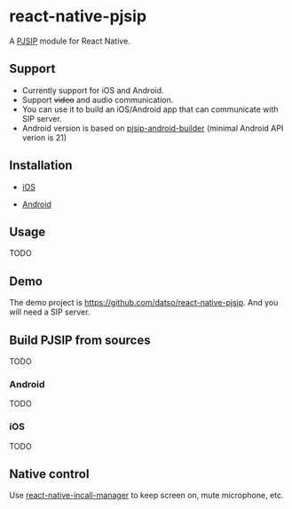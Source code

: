 # react-native-pjsip

A [PJSIP](http://www.pjsip.org/) module for React Native.

## Support
- Currently support for iOS and Android.  
- Support ~~video~~ and audio communication.
- You can use it to build an iOS/Android app that can communicate with SIP server.
- Android version is based on [pjsip-android-builder](https://github.com/VoiSmart/pjsip-android-builder) (minimal Android API verion is 21)

## Installation

- [iOS](https://github.com/datso/react-native-pjsip/blob/master/docs/ios.md)

- [Android](https://github.com/datso/react-native-pjsip/blob/master/docs/android.md)

## Usage

TODO

## Demo
The demo project is https://github.com/datso/react-native-pjsip. And you will need a SIP server.

## Build PJSIP from sources

TODO

### Android

TODO

### iOS

TODO

## Native control
Use [react-native-incall-manager](https://github.com/zxcpoiu/react-native-incall-manager) to keep screen on, mute microphone, etc.